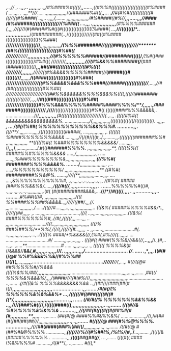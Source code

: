 ,..,*(/*                ,. .**,****,,..   ,,,,,******,,,..,,*/#%####%#((((/**,,....**..,((#%%#((((((((((((((((((((((#%####(
.....,,.           .   .,,,**///*.....  .,,,,,,,*,,,,,,,,,*/(#######%#((/***,,...  ./**/#(#%#(((((((((((((#((//(((#%####(
..,,..         .,*,*,,****/*,.......   ,,,,,,,,,,,,,,,,,*/#%#####((#%(/**,,,.....,,,//####(#%######(((((((((((((((//(%###((
.  ..,******,,                      .,,,,,,,,,,,,,,,,**(#%%%%######(*,,,,,*//((//*/(#(###(##%#(((#(((((((((((((((((((%####(
...,**///(((((((/*..              ,,,,,,,,,,,,,,,,**/(##########(*..,*/(((((((((//////(##((#%####((((((((((((((((((((%%###(
**////////////(((((///***,,,,,,,,,,,,,,,***,*****/(%%%########//(((((###((((((////*******(##%(((((((((((((((((((//(((#%##((
///////**//////***,,,,,,,,,,,,,,,***********//(#%%%%%%######/***(#########(((((/********,**(%#((###(((((((((((((((((/#%#(((
/////////*******,,,,,,,,,,,,,**********///(#%&&%%########(/***(###(#####(((((((//***,,,******##((##((((((((((((((//((#%((((
/////////********,,,,,,,,******//////((#%&&&&%%%%%#####(//***(#####(((#((((((///***,,,,,,,***/((####(((((/(((((((((((#%###(
////////////************///////((#%%&&&&%&&&%%%####(/*******/#####((((((((((((//***,...,,****//#(##((((((((/(((((((((#%%##(
////////////////////////(((##%%&&&&&&%%%%&&&%%((((*,*(((//(########((((((((/((///*/*,.,.*,*/**/#(((###((((((((((//((((#%##(
////////////(((((((#%%%&&&%%%%%#####%####%%%%/****/,,,,,.,*/*########(((((((((//////**,**////**/(((((///((((((((((((((#%#((
((((((####%%%&&&&&,. ......................///***,,,,.,,,.,,,**(#(((((((((((((((///////*/////*(.*,..,*,         .(((((#%#((
&&&&&&&&&&&&&&&&&%.    ..................,/(****,*,*,,,,,,.,..,*,((((((((((((/(//((((/(((((/*.  .,,,**,.  *, ... /(#(/(%##(
%%%%%%%%%%%%&&%%%#.       ...........,,.***((//**/*.,,,,......,,,,,((/(((((((((((((#####(, ....,,.,,,,.,,*,*, ,. *(((((((
%####%%%%%%%&&&&         .....,,,,,//*(/(#//((#*,.*/*.,........,,.(((((((((#######%%#* ,,.,,,.,,,*,,,,,,***,* **(((((%#((
%###%%%%%%%%&&&&&/         ......,,,,*(/***,,,*/**,,......,......../.#(((#######%%%%. ,.,,.,,,,.*,,..*,,,,*.**, (((((%%((
#####%%#%%%%%&&&&*        .....,***/*,,,,,,,,,,,,,,,*.,. ....  .....,,%###%%%%%%%%&,.,,.,,.,,,,.,,,,,,.*,****,,  *((/%%#(
########%%%%&&&&%.   ........*/****,,,,,,,,,,,,,,,,,,,,.  ,...  .....*/%%%%%%%%%%%/ ,,,,...,,,,.,,,,,,,,,,,.,,,** *((#%#(
##########%%&@%. .......,///(*(**,,,,,,,,,,,,.......,,,. ....  ....*,&%%%%%%%%%%%#, ,.,.,,,.,,.,..,.,,,,.,.*,*.*,, /(#%#(
#####(###%%%&&%&/......,/**((//#((/**,,,***,.,.........,,,,  . . ....**..%%%%%%#((/#, .,,,,..,,.,.,..,.,,,*,,,,,,,,,.*(#(
(#(#########&&&&,....**(//*//#((((/,,,,   . ,,...........,,,.. ......**....#%##((//#, ,,.,.,***,,,,   .,,,,,,,,*,,,*./(((
%%####%%%##%&&&&..,,**///*//((##/.,,*,**(/.   *,,,........,,,,,,,,,.,/*....../(((//#....,,,,..,.,,,.,,,,,,,,,,,,,..  (((&%(
#####%%%%%#&&/*..,**(///(((##,,*,,,. ,*.  ....,,,,.......,*..................,((/(* ..,.,,....,,,,.,,,.,.,,,,,,,...(((&%(
####%%%%%%%#**,./**/#(,*/*(((((,,,.....,,,  ..   ,,,......,,*........,,........../(((..,,...,,*,..,,,.,,,,,..,,,,,, (((/%
###%##%%/****%%/,/*(//(,/*((//((#..,,,,,,    ..   ,,.......,,.......................#(.  ..,,,,,.,,,.,.,,,,.,...,..(((((%
####**/*%&&&&(//,(%#**(,#%/**//((..,,,,,.     ...   .......,*.........................#/  ........,,.,..,..,,,, . ((((#((
####(%%%&///*&&(**/**/***,..,,,**//.,(#,..   ..,,.. *,.....**...........................#* ..... .,,,,..,,.,. .*, (((((((
%%%%&*(#(/&&&&//**&&/,*#,,,,,,,..,,,,,*///.  .,,,,,....,,,*/............................. (/*.    .....   .,*,,,, ((#(#(/@#
%%#%&&&%%&//#%%%##(/(/((**,,,.,,,,,******,,,................................................*//////****//(*,...,. *#(//((@#
##%%%%%#//%&&&((((%&%%/##/**,,,,,**,,,,,,,,,,,,,,,,,,,,........................................,,,,,...,,*,...... ,##(*(/
%%%%&%&&&%/,,*,,*/(####/(/((#(#%*///*,,,,,,,,,*,,,,,,,,,,,,,,,,,,,,............................        ..*,...... .(/#(((&%
%%%%&&&&&&&%&&  ..,*/(##////###(##(#((//**,,,**,,,,,,,,,,,,,,*****,,,,,,,,,,,,...................       .,,....... /#(#(/(%
%%%%%%&%&%&&%*     ...,/(((((/#((###(((((#((#((*/**,,,,,,,,,,,,,,**,,,,,*********,,,,,,,,,.........     .,,. ..... (/#/#(/%
%%%%%%%&&%%&&          ..,,*/*///(###%#((//,/(((((####(((****,,,,,,,,,,,,,,,*************,**,,,,,,.     .,,....... (/((#//&
%#%%%%%&%&%%&           ..........,,,**//(/##(#(((*(#((#(##%#(#(#*,,,,,,**,,,,,**,**,,**********,,,..   .,,....... (##(#*/@
####%%#&%%&%/              ..................,,*/(*/,/#(##(#(*(##(##(##///*,,,,*,,,,,,,,,,,**,,,,,,,.., .,,....... #(/((//@
###(#%%@%%%%.                           ...............,,**/(/*/#**#(####(###%(##/(/***,,,,,,,,,,,,..,, .,,....... /((#(*(@
#(##%#&@%%%%                                        ..............,,***((((////%//(#%##(%,/%(%/(#*,./**...,....... ,/((/(/&
(#####%%%%%%                                                    . ............,,,**/((((##((##(*(/***,. ..,.......  (/((#((
####(%&%%%%#                                                                  ...........,*/*((#**/,*,  ..,........ #(*((,*
